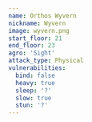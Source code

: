 ```yaml
---
name: Orthos Wyvern
nickname: Wyvern
image: wyvern.png
start_floor: 21
end_floor: 23
agro: 'Sight'
attack_type: Physical
vulnerabilities:
  bind: false
  heavy: true
  sleep: '?'
  slow: true
  stun: '?'
---
```

